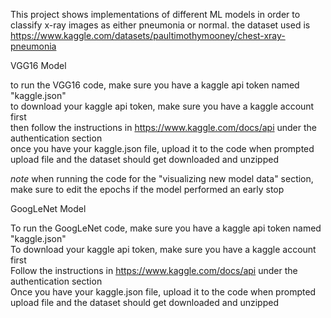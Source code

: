 This project shows implementations of different ML models in order to classify x-ray images as either pneumonia or normal.
the dataset used is https://www.kaggle.com/datasets/paultimothymooney/chest-xray-pneumonia


VGG16 Model

to run the VGG16 code, make sure you have a kaggle api token named "kaggle.json"  
to download your kaggle api token, make sure you have a kaggle account first  
then follow the instructions in https://www.kaggle.com/docs/api under the authentication section  
once you have your kaggle.json file, upload it to the code when prompted upload file and the dataset should get downloaded and unzipped  

*note* when running the code for the "visualizing new model data" section, make sure to edit the epochs if the model performed an early stop  



GoogLeNet Model 


To run the GoogLeNet code, make sure you have a kaggle api token named "kaggle.json"  
To download your kaggle api token, make sure you have a kaggle account first  
Follow the instructions in https://www.kaggle.com/docs/api under the authentication section  
Once you have your kaggle.json file, upload it to the code when prompted upload file and the dataset should get downloaded and unzipped  
